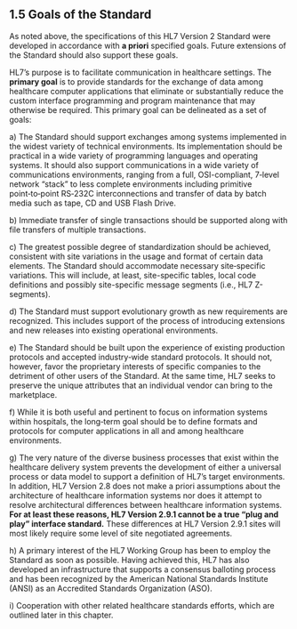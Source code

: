 ## 1.5 Goals of the Standard

As noted above, the specifications of this HL7 Version 2 Standard were developed in accordance with **a priori** specified goals. Future extensions of the Standard should also support these goals.

HL7’s purpose is to facilitate communication in healthcare settings. The **primary goal** is to provide standards for the exchange of data among healthcare computer applications that eliminate or substantially reduce the custom interface programming and program maintenance that may otherwise be required. This primary goal can be delineated as a set of goals:

a) The Standard should support exchanges among systems implemented in the widest variety of technical environments. Its implementation should be practical in a wide variety of programming languages and operating systems. It should also support communications in a wide variety of communications environments, ranging from a full, OSI-compliant, 7‑level network “stack” to less complete environments including primitive point‑to‑point RS‑232C interconnections and transfer of data by batch media such as tape, CD and USB Flash Drive.

b) Immediate transfer of single transactions should be supported along with file transfers of multiple transactions.

c) The greatest possible degree of standardization should be achieved, consistent with site variations in the usage and format of certain data elements. The Standard should accommodate necessary site‑specific variations. This will include, at least, site-specific tables, local code definitions and possibly site-specific message segments (i.e., HL7 Z-segments).

d) The Standard must support evolutionary growth as new requirements are recognized. This includes support of the process of introducing extensions and new releases into existing operational environments.

e) The Standard should be built upon the experience of existing production protocols and accepted industry‑wide standard protocols. It should not, however, favor the proprietary interests of specific companies to the detriment of other users of the Standard. At the same time, HL7 seeks to preserve the unique attributes that an individual vendor can bring to the marketplace.

f) While it is both useful and pertinent to focus on information systems within hospitals, the long‑term goal should be to define formats and protocols for computer applications in all and among healthcare environments.

g) The very nature of the diverse business processes that exist within the healthcare delivery system prevents the development of either a universal process or data model to support a definition of HL7’s target environments. In addition, HL7 Version 2.8 does not make a priori assumptions about the architecture of healthcare information systems nor does it attempt to resolve architectural differences between healthcare information systems. **For at least these reasons, HL7 Version 2.9.1 cannot be a true “plug and play” interface standard.** These differences at HL7 Version 2.9.1 sites will most likely require some level of site negotiated agreements.

h) A primary interest of the HL7 Working Group has been to employ the Standard as soon as possible. Having achieved this, HL7 has also developed an infrastructure that supports a consensus balloting process and has been recognized by the American National Standards Institute (ANSI) as an Accredited Standards Organization (ASO).

i) Cooperation with other related healthcare standards efforts, which are outlined later in this chapter.
